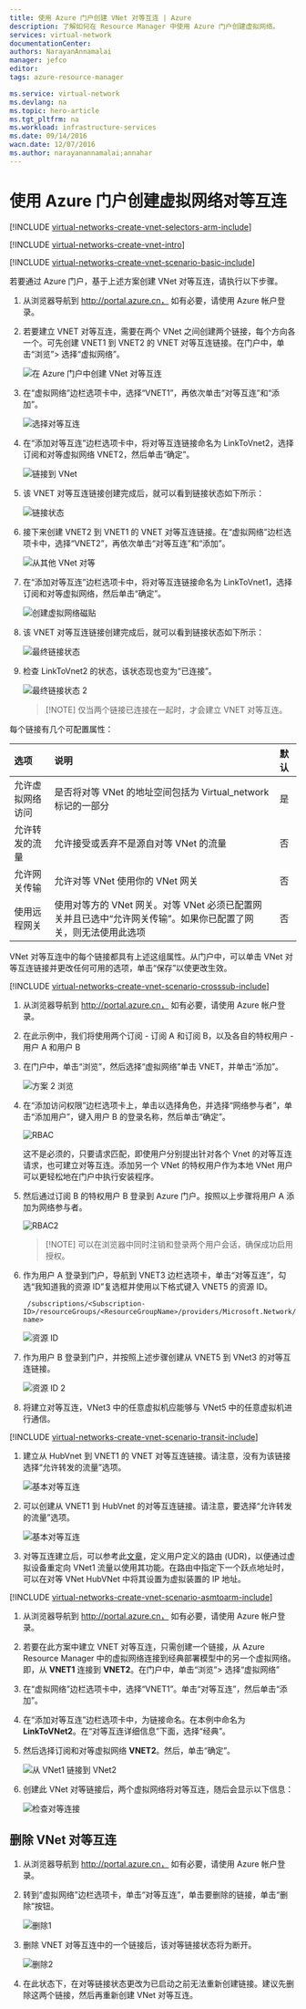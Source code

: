 ```yaml
---
title: 使用 Azure 门户创建 VNet 对等互连 | Azure
description: 了解如何在 Resource Manager 中使用 Azure 门户创建虚拟网络。
services: virtual-network
documentationCenter: 
authors: NarayanAnnamalai
manager: jefco
editor: 
tags: azure-resource-manager

ms.service: virtual-network
ms.devlang: na
ms.topic: hero-article
ms.tgt_pltfrm: na
ms.workload: infrastructure-services
ms.date: 09/14/2016
wacn.date: 12/07/2016
ms.author: narayanannamalai;annahar
---
```


# 使用 Azure 门户创建虚拟网络对等互连

[!INCLUDE [virtual-networks-create-vnet-selectors-arm-include](../../includes/virtual-networks-create-vnetpeering-selectors-arm-include.md)]

[!INCLUDE [virtual-networks-create-vnet-intro](../../includes/virtual-networks-create-vnetpeering-intro-include.md)]

[!INCLUDE [virtual-networks-create-vnet-scenario-basic-include](../../includes/virtual-networks-create-vnetpeering-scenario-basic-include.md)]

若要通过 Azure 门户，基于上述方案创建 VNet 对等互连，请执行以下步骤。

1. 从浏览器导航到 http://portal.azure.cn， 如有必要，请使用 Azure 帐户登录。
2. 若要建立 VNET 对等互连，需要在两个 VNet 之间创建两个链接，每个方向各一个。可先创建 VNET1 到 VNET2 的 VNET 对等互连链接。在门户中，单击“浏览”> 选择“虚拟网络”。

    ![在 Azure 门户中创建 VNet 对等互连](./media/virtual-networks-create-vnetpeering-arm-portal/figure01.png)

3. 在“虚拟网络”边栏选项卡中，选择“VNET1”，再依次单击“对等互连”和“添加”。

    ![选择对等互连](./media/virtual-networks-create-vnetpeering-arm-portal/figure02.png)

4. 在“添加对等互连”边栏选项卡中，将对等互连链接命名为 LinkToVnet2，选择订阅和对等虚拟网络 VNET2，然后单击“确定”。

    ![链接到 VNet](./media/virtual-networks-create-vnetpeering-arm-portal/figure03.png)

5. 该 VNET 对等互连链接创建完成后，就可以看到链接状态如下所示：

    ![链接状态](./media/virtual-networks-create-vnetpeering-arm-portal/figure04.png)

6. 接下来创建 VNET2 到 VNET1 的 VNET 对等互连链接。在“虚拟网络”边栏选项卡中，选择“VNET2”，再依次单击“对等互连”和“添加”。

    ![从其他 VNet 对等](./media/virtual-networks-create-vnetpeering-arm-portal/figure05.png)

7. 在“添加对等互连”边栏选项卡中，将对等互连链接命名为 LinkToVnet1，选择订阅和对等虚拟网络，然后单击“确定”。

    ![创建虚拟网络磁贴](./media/virtual-networks-create-vnetpeering-arm-portal/figure06.png)

8. 该 VNET 对等互连链接创建完成后，就可以看到链接状态如下所示：

    ![最终链接状态](./media/virtual-networks-create-vnetpeering-arm-portal/figure07.png)

9. 检查 LinkToVnet2 的状态，该状态现也变为“已连接”。

    ![最终链接状态 2](./media/virtual-networks-create-vnetpeering-arm-portal/figure08.png)  

    > [!NOTE] 仅当两个链接已连接在一起时，才会建立 VNET 对等互连。

每个链接有几个可配置属性：

|选项|说明|默认|
|:-----|:----------|:------|
|允许虚拟网络访问|是否将对等 VNet 的地址空间包括为 Virtual\_network 标记的一部分|是|
|允许转发的流量|允许接受或丢弃不是源自对等 VNet 的流量|否|
|允许网关传输|允许对等 VNet 使用你的 VNet 网关|否|
|使用远程网关|使用对等方的 VNet 网关。对等 VNet 必须已配置网关并且已选中“允许网关传输”。如果你已配置了网关，则无法使用此选项|否|

VNet 对等互连中的每个链接都具有上述这组属性。从门户中，可以单击 VNet 对等互连链接并更改任何可用的选项，单击“保存”以使更改生效。

[!INCLUDE [virtual-networks-create-vnet-scenario-crosssub-include](../../includes/virtual-networks-create-vnetpeering-scenario-crosssub-include.md)]

1. 从浏览器导航到 http://portal.azure.cn， 如有必要，请使用 Azure 帐户登录。
2. 在此示例中，我们将使用两个订阅 - 订阅 A 和订阅 B，以及各自的特权用户 - 用户 A 和用户 B
3. 在门户中，单击“浏览”，然后选择“虚拟网络”单击 VNET，并单击“添加”。

    ![方案 2 浏览](./media/virtual-networks-create-vnetpeering-arm-portal/figure09.png)

4. 在“添加访问权限”边栏选项卡上，单击以选择角色，并选择“网络参与者”，单击“添加用户”，键入用户 B 的登录名称，然后单击“确定”。

    ![RBAC](./media/virtual-networks-create-vnetpeering-arm-portal/figure10.png)

    这不是必须的，只要请求匹配，即使用户分别提出针对各个 Vnet 的对等互连请求，也可建立对等互连。添加另一个 VNet 的特权用户作为本地 VNet 用户可以更轻松地在门户中执行安装程序。

5. 然后通过订阅 B 的特权用户 B 登录到 Azure 门户。按照以上步骤将用户 A 添加为网络参与者。

    ![RBAC2](./media/virtual-networks-create-vnetpeering-arm-portal/figure11.png)  

    > [!NOTE] 可以在浏览器中同时注销和登录两个用户会话，确保成功启用授权。

6. 作为用户 A 登录到门户，导航到 VNET3 边栏选项卡，单击“对等互连”，勾选“我知道我的资源 ID”复选框并使用以下格式键入 VNET5 的资源 ID。

        /subscriptions/<Subscription- ID>/resourceGroups/<ResourceGroupName>/providers/Microsoft.Network/VirtualNetwork/<VNET name>

    ![资源 ID](./media/virtual-networks-create-vnetpeering-arm-portal/figure12.png)

7. 作为用户 B 登录到门户，并按照上述步骤创建从 VNET5 到 VNet3 的对等互连链接。

    ![资源 ID 2](./media/virtual-networks-create-vnetpeering-arm-portal/figure13.png)  

8. 将建立对等互连，VNet3 中的任意虚拟机应能够与 VNet5 中的任意虚拟机进行通信。

[!INCLUDE [virtual-networks-create-vnet-scenario-transit-include](../../includes/virtual-networks-create-vnetpeering-scenario-transit-include.md)]

1. 建立从 HubVnet 到 VNET1 的 VNET 对等互连链接。请注意，没有为该链接选择“允许转发的流量”选项。

    ![基本对等互连](./media/virtual-networks-create-vnetpeering-arm-portal/figure14.png)  

2. 可以创建从 VNET1 到 HubVnet 的对等互连链接。请注意，要选择“允许转发的流量”选项。

    ![基本对等互连](./media/virtual-networks-create-vnetpeering-arm-portal/figure15a.png)  

3. 对等互连建立后，可以参考此[文章](./virtual-network-create-udr-arm-ps.md)，定义用户定义的路由 (UDR)，以便通过虚拟设备重定向 VNet1 流量以使用其功能。在路由中指定下一个跃点地址时，可以在对等 VNet HubVNet 中将其设置为虚拟装置的 IP 地址。

[!INCLUDE [virtual-networks-create-vnet-scenario-asmtoarm-include](../../includes/virtual-networks-create-vnetpeering-scenario-asmtoarm-include.md)]

1. 从浏览器导航到 http://portal.azure.cn， 如有必要，请使用 Azure 帐户登录。

2. 若要在此方案中建立 VNET 对等互连，只需创建一个链接，从 Azure Resource Manager 中的虚拟网络连接到经典部署模型中的另一个虚拟网络。即，从 **VNET1** 连接到 **VNET2**。在门户中，单击“浏览”> 选择“虚拟网络”

3. 在“虚拟网络”边栏选项卡中，选择“VNET1”。单击“对等互连”，然后单击“添加”。

4. 在“添加对等互连”边栏选项卡中，为链接命名。在本例中命名为 **LinkToVNet2**。在“对等互连详细信息”下面，选择“经典”。

5. 然后选择订阅和对等虚拟网络 **VNET2**。然后，单击“确定”。

    ![从 VNet1 链接到 VNet2](./media/virtual-networks-create-vnetpeering-arm-portal/figure18.png)  

6. 创建此 VNet 对等链接后，两个虚拟网络将对等互连，随后会显示以下信息：

    ![检查对等连接](./media/virtual-networks-create-vnetpeering-arm-portal/figure19.png)  

## 删除 VNet 对等互连

1. 从浏览器导航到 http://portal.azure.cn， 如有必要，请使用 Azure 帐户登录。
2. 转到“虚拟网络”边栏选项卡，单击“对等互连”，单击要删除的链接，单击“删除”按钮。

    ![删除1](./media/virtual-networks-create-vnetpeering-arm-portal/figure15.png)

3. 删除 VNET 对等互连中的一个链接后，该对等链接状态将为断开。

    ![删除2](./media/virtual-networks-create-vnetpeering-arm-portal/figure16.png)

4. 在此状态下，在对等链接状态更改为已启动之前无法重新创建链接。建议先删除这两个链接，然后再重新创建 VNet 对等互连。

<!---HONumber=Mooncake_1010_2016-->